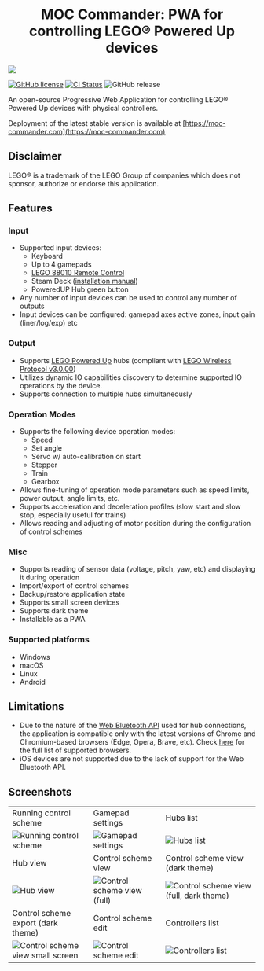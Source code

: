 <h1 align="center">MOC Commander: PWA for controlling LEGO® Powered Up devices</h1>

<img src="https://raw.github.com/nvsukhanov/nvsukhanov.github.io/main/moc-commander/header.png?raw=True"/>

[![GitHub license](https://img.shields.io/github/license/nvsukhanov/MOC-Commander)](https://github.com/nvsukhanov/MOC-Commander/blob/main/LICENSE.md)
[![CI Status](https://github.com/nvsukhanov/MOC-Commander/actions/workflows/ci.yml/badge.svg)](https://github.com/nvsukhanov/MOC-Commander/actions)
![GitHub release](https://img.shields.io/github/v/release/nvsukhanov/MOC-Commander)


An open-source Progressive Web Application for controlling LEGO® Powered Up devices with physical controllers.

Deployment of the latest stable version is available at [https://moc-commander.com](https://moc-commander.com)

## Disclaimer

LEGO® is a trademark of the LEGO Group of companies which does not sponsor, authorize or endorse this application.

## Features

### Input
- Supported input devices:
    - Keyboard
    - Up to 4 gamepads
    - [LEGO 88010 Remote Control](https://www.lego.com/en-us/product/remote-control-88010)
    - Steam Deck ([installation manual](https://moc-commander.com/steam-deck))
    - PoweredUP Hub green button
- Any number of input devices can be used to control any number of outputs
- Input devices can be configured: gamepad axes active zones, input gain (liner/log/exp) etc

### Output
- Supports [LEGO Powered Up](https://www.lego.com/en-us/themes/powered-up/about) hubs (compliant
  with [LEGO Wireless Protocol v3.0.00](https://lego.github.io/lego-ble-wireless-protocol-docs/index.html))
- Utilizes dynamic IO capabilities discovery to determine supported IO operations by the device.
- Supports connection to multiple hubs simultaneously

### Operation Modes
- Supports the following device operation modes:
    - Speed
    - Set angle
    - Servo w/ auto-calibration on start
    - Stepper
    - Train
    - Gearbox
- Allows fine-tuning of operation mode parameters such as speed limits, power output, angle limits, etc.
- Supports acceleration and deceleration profiles (slow start and slow stop, especially useful for trains)
- Allows reading and adjusting of motor position during the configuration of control schemes

### Misc
- Supports reading of sensor data (voltage, pitch, yaw, etc) and displaying it during operation
- Import/export of control schemes
- Backup/restore application state
- Supports small screen devices
- Supports dark theme
- Installable as a PWA
 
### Supported platforms
- Windows
- macOS
- Linux
- Android

## Limitations

- Due to the nature of the [Web Bluetooth API](https://developer.mozilla.org/en-US/docs/Web/API/Web_Bluetooth_API) used
  for hub connections, the application is compatible only with the latest versions of Chrome and Chromium-based
  browsers (Edge, Opera, Brave, etc). Check [here](https://caniuse.com/web-bluetooth) for the full list of supported
  browsers.
- iOS devices are not supported due to the lack of support for the Web Bluetooth API.

## Screenshots

|                                                                                                                                            |                                                                                                                                          |                                                                                                                                                |
|--------------------------------------------------------------------------------------------------------------------------------------------|------------------------------------------------------------------------------------------------------------------------------------------|------------------------------------------------------------------------------------------------------------------------------------------------|
| Running control scheme                                                                                                                     | Gamepad settings                                                                                                                         | Hubs list                                                                                                                                      |
| ![Running control scheme](https://raw.github.com/nvsukhanov/nvsukhanov.github.io/main/moc-commander/cs-run-sensors.png?raw=True)              | ![Gamepad settings](https://raw.github.com/nvsukhanov/nvsukhanov.github.io/main/moc-commander/gamepad-full.png?raw=True)      | ![Hubs list](https://raw.github.com/nvsukhanov/nvsukhanov.github.io/main/moc-commander/hubs-full.png?raw=True)                                 |
| Hub view                                                                                                                                   | Control scheme view                                                                                                                      | Control scheme view (dark theme)                                                                                                               |
| ![Hub view](https://raw.github.com/nvsukhanov/nvsukhanov.github.io/main/moc-commander/hub-full.png?raw=True)                               | ![Control scheme view (full)](https://raw.github.com/nvsukhanov/nvsukhanov.github.io/main/moc-commander/cs-full.png?raw=True) | ![Control scheme view (full, dark theme)](https://raw.github.com/nvsukhanov/nvsukhanov.github.io/main/moc-commander/cs-dark-full.png?raw=True) |
| Control scheme export (dark theme)                                                                                                         | Control scheme edit                                                                                                                      |               Controllers list                                                                                                           |
| ![Control scheme view small screen](https://raw.github.com/nvsukhanov/nvsukhanov.github.io/main/moc-commander/cs-export-dark.png?raw=True) | ![Control scheme edit](https://raw.github.com/nvsukhanov/nvsukhanov.github.io/main/moc-commander/cs-edit-full.png?raw=True)   |  ![Controllers list](https://raw.github.com/nvsukhanov/nvsukhanov.github.io/main/moc-commander/controllers-full.png?raw=True)              |
